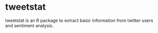 # tweetstat
tweetstat is an R package to extract basic information from twitter users and sentiment analysis.

